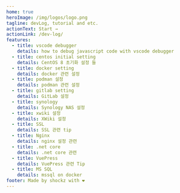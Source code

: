 ```yaml
---
home: true
heroImage: /img/logos/logo.png
tagline: devLog, tutorial and etc.
actionText: Start →
actionLink: /dev-log/
features:
  - title: vscode debugger
    details: how to debug javascript code with vscode debugger
  - title: centos initial setting
    details: CentOS 8 초기화 설정 들
  - title: docker setting
    details: docker 관련 설정
  - title: podman 설정
    details: podman 관련 설정
  - title: gitlab setting
    details: GitLab 설정
  - title: synology
    details: Synology NAS 설정
  - title: xwiki 설정
    details: XWiki 설정
  - title: SSL
    details: SSL 관련 tip
  - title: Nginx
    details: nginx 설정 관련
  - title: .net core
    details: .net core 관련
  - title: VuePress
    details: VuePress 관련 Tip
  - title: MS SQL
    details: mssql on docker
footer: Made by shockz with ❤️
---
```

